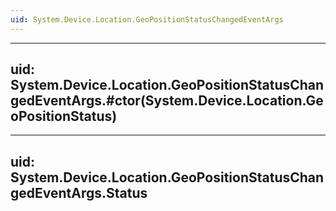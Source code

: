 ```yaml
---
uid: System.Device.Location.GeoPositionStatusChangedEventArgs
---
```


---
uid: System.Device.Location.GeoPositionStatusChangedEventArgs.#ctor(System.Device.Location.GeoPositionStatus)
---

---
uid: System.Device.Location.GeoPositionStatusChangedEventArgs.Status
---
